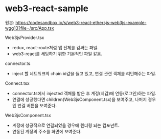 # web3-react-sample

원본: https://codesandbox.io/s/web3-react-ethersjs-web3js-example-wgg13?file=/src/App.tsx

Web3jsProvider.tsx
- redux, react-route처럼 앱 전체를 감싸는 파일. 
- web3-react를 세팅하기 위한 기본적인 파일 같음.

connector.ts
- inject 할 네트워크의 chain id값을 들고 있고, 연결 관련 객체를 리턴해주는 파일.

Connect.tsx
- connector.ts에서 injected 객체를 받은 후 계정(지갑)에 연동(로그인)하는 파일.
- 연결에 성공했다면 children(Web3jsComponent.tsx)을 보여주고, 나머지 경우엔 연결 버튼을 보여준다.

Web3jsComponent.tsx
- 계정에 성공적으로 연결되었을 경우에 렌더링 되는 컴포넌트.
- 연동된 계정의 주소를 화면에 보여준다.
